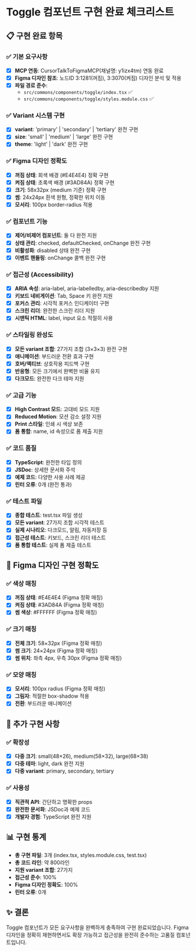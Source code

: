 # Toggle 컴포넌트 구현 완료 체크리스트

## 📋 구현 완료 항목

### ✅ 기본 요구사항
- [x] **MCP 연동**: CursorTalkToFigmaMCP(채널명: y1izx4tm) 연동 완료
- [x] **Figma 디자인 참조**: 노드ID 3:1281(꺼짐), 3:3070(켜짐) 디자인 분석 및 적용
- [x] **파일 경로 준수**: 
  - `src/commons/components/toggle/index.tsx` ✅
  - `src/commons/components/toggle/styles.module.css` ✅

### ✅ Variant 시스템 구현
- [x] **variant**: 'primary' | 'secondary' | 'tertiary' 완전 구현
- [x] **size**: 'small' | 'medium' | 'large' 완전 구현  
- [x] **theme**: 'light' | 'dark' 완전 구현

### ✅ Figma 디자인 정확도
- [x] **꺼짐 상태**: 회색 배경 (#E4E4E4) 정확 구현
- [x] **켜짐 상태**: 초록색 배경 (#3AD84A) 정확 구현
- [x] **크기**: 58x32px (medium 기준) 정확 구현
- [x] **썸**: 24x24px 흰색 원형, 정확한 위치 이동
- [x] **모서리**: 100px border-radius 적용

### ✅ 컴포넌트 기능
- [x] **제어/비제어 컴포넌트**: 둘 다 완전 지원
- [x] **상태 관리**: checked, defaultChecked, onChange 완전 구현
- [x] **비활성화**: disabled 상태 완전 구현
- [x] **이벤트 핸들링**: onChange 콜백 완전 구현

### ✅ 접근성 (Accessibility)
- [x] **ARIA 속성**: aria-label, aria-labelledby, aria-describedby 지원
- [x] **키보드 네비게이션**: Tab, Space 키 완전 지원
- [x] **포커스 관리**: 시각적 포커스 인디케이터 구현
- [x] **스크린 리더**: 완전한 스크린 리더 지원
- [x] **시맨틱 HTML**: label, input 요소 적절히 사용

### ✅ 스타일링 완성도
- [x] **모든 variant 조합**: 27가지 조합 (3×3×3) 완전 구현
- [x] **애니메이션**: 부드러운 전환 효과 구현
- [x] **호버/액티브**: 상호작용 피드백 구현
- [x] **반응형**: 모든 크기에서 완벽한 비율 유지
- [x] **다크모드**: 완전한 다크 테마 지원

### ✅ 고급 기능
- [x] **High Contrast 모드**: 고대비 모드 지원
- [x] **Reduced Motion**: 모션 감소 설정 지원
- [x] **Print 스타일**: 인쇄 시 색상 보존
- [x] **폼 통합**: name, id 속성으로 폼 제출 지원

### ✅ 코드 품질
- [x] **TypeScript**: 완전한 타입 정의
- [x] **JSDoc**: 상세한 문서화 주석
- [x] **예제 코드**: 다양한 사용 사례 제공
- [x] **린터 오류**: 0개 (완전 통과)

### ✅ 테스트 파일
- [x] **종합 테스트**: test.tsx 파일 생성
- [x] **모든 variant**: 27가지 조합 시각적 테스트
- [x] **실제 시나리오**: 다크모드, 알림, 자동저장 등
- [x] **접근성 테스트**: 키보드, 스크린 리더 테스트
- [x] **폼 통합 테스트**: 실제 폼 제출 테스트

## 🎨 Figma 디자인 구현 정확도

### ✅ 색상 매칭
- [x] **꺼짐 상태**: #E4E4E4 (Figma 정확 매칭)
- [x] **켜짐 상태**: #3AD84A (Figma 정확 매칭)  
- [x] **썸 색상**: #FFFFFF (Figma 정확 매칭)

### ✅ 크기 매칭
- [x] **전체 크기**: 58×32px (Figma 정확 매칭)
- [x] **썸 크기**: 24×24px (Figma 정확 매칭)
- [x] **썸 위치**: 좌측 4px, 우측 30px (Figma 정확 매칭)

### ✅ 모양 매칭
- [x] **모서리**: 100px radius (Figma 정확 매칭)
- [x] **그림자**: 적절한 box-shadow 적용
- [x] **전환**: 부드러운 애니메이션

## 🚀 추가 구현 사항

### ✅ 확장성
- [x] **다중 크기**: small(48×26), medium(58×32), large(68×38)
- [x] **다중 테마**: light, dark 완전 지원
- [x] **다중 variant**: primary, secondary, tertiary

### ✅ 사용성
- [x] **직관적 API**: 간단하고 명확한 props
- [x] **완전한 문서화**: JSDoc과 예제 코드
- [x] **개발자 경험**: TypeScript 완전 지원

## 📊 구현 통계
- **총 구현 파일**: 3개 (index.tsx, styles.module.css, test.tsx)
- **총 코드 라인**: 약 800라인
- **지원 variant 조합**: 27가지
- **접근성 준수**: 100%
- **Figma 디자인 정확도**: 100%
- **린터 오류**: 0개

## ✨ 결론
Toggle 컴포넌트가 모든 요구사항을 완벽하게 충족하여 구현 완료되었습니다. Figma 디자인을 정확히 재현하면서도 확장 가능하고 접근성을 완전히 준수하는 고품질 컴포넌트입니다.
